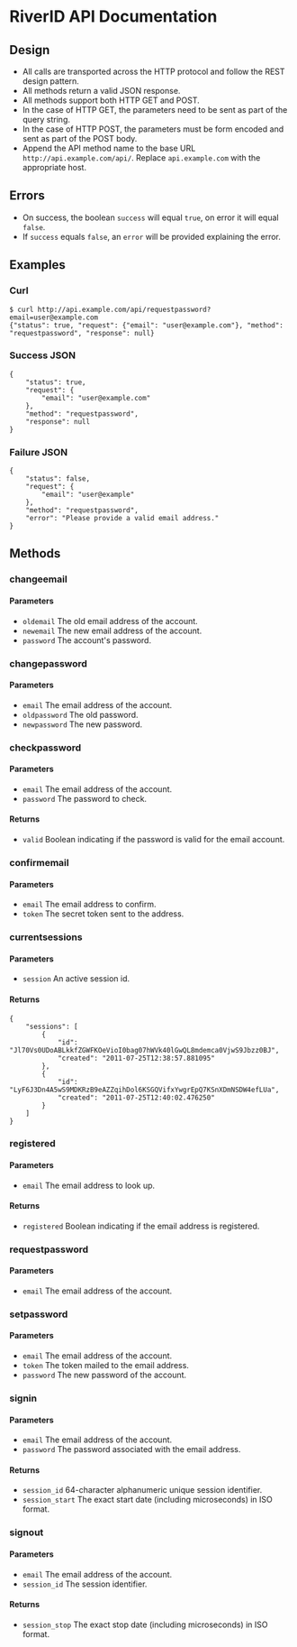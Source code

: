 # RiverID API Documentation

## Design

* All calls are transported across the HTTP protocol and follow the REST design pattern.
* All methods return a valid JSON response.
* All methods support both HTTP GET and POST.
* In the case of HTTP GET, the parameters need to be sent as part of the query string.
* In the case of HTTP POST, the parameters must be form encoded and sent as part of the POST body.
* Append the API method name to the base URL `http://api.example.com/api/`. Replace `api.example.com` with the appropriate host.

## Errors

* On success, the boolean `success` will equal `true`, on error it will equal `false`.
* If `success` equals `false`, an `error` will be provided explaining the error.

## Examples

### Curl

    $ curl http://api.example.com/api/requestpassword?email=user@example.com
    {"status": true, "request": {"email": "user@example.com"}, "method": "requestpassword", "response": null}

### Success JSON

    {
        "status": true,
        "request": {
            "email": "user@example.com"
        },
        "method": "requestpassword",
        "response": null
    }

### Failure JSON

    {
        "status": false,
        "request": {
            "email": "user@example"
        },
        "method": "requestpassword",
        "error": "Please provide a valid email address."
    }

## Methods

### changeemail

#### Parameters

* `oldemail` The old email address of the account.
* `newemail` The new email address of the account.
* `password` The account's password.

### changepassword

#### Parameters

* `email` The email address of the account.
* `oldpassword` The old password.
* `newpassword` The new password.

### checkpassword

#### Parameters

* `email` The email address of the account.
* `password` The password to check.

#### Returns

* `valid` Boolean indicating if the password is valid for the email account.

### confirmemail

#### Parameters

* `email` The email address to confirm.
* `token` The secret token sent to the address.

### currentsessions

#### Parameters

* `session` An active session id.

#### Returns

    {
        "sessions": [
            {
                "id": "Jl70Vs0UDoABLkkfZGWFKOeVioI0bag07hWVk40lGwQL8mdemca0VjwS9Jbzz0BJ",
                "created": "2011-07-25T12:38:57.881095"
            },
            {
                "id": "LyF6J3Dn4A5wS9MDKRzB9eAZZqihDol6KSGQVifxYwgrEpQ7KSnXDmNSDW4efLUa",
                "created": "2011-07-25T12:40:02.476250"
            }
        ]
    }

### registered

#### Parameters

* `email` The email address to look up.

#### Returns

* `registered` Boolean indicating if the email address is registered.

### requestpassword

#### Parameters

* `email` The email address of the account.

### setpassword

#### Parameters

* `email` The email address of the account.
* `token` The token mailed to the email address.
* `password` The new password of the account.

### signin

#### Parameters

* `email` The email address of the account.
* `password` The password associated with the email address.

#### Returns

* `session_id` 64-character alphanumeric unique session identifier.
* `session_start` The exact start date (including microseconds) in ISO format.

### signout

#### Parameters

* `email` The email address of the account.
* `session_id` The session identifier.

#### Returns

* `session_stop` The exact stop date (including microseconds) in ISO format.